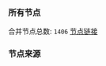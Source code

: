 ### 所有节点
合并节点总数: `1406`
[节点链接](https://raw.githubusercontent.com/rzhy1/11/master/sub/sub_merge_base64.txt)

### 节点来源
